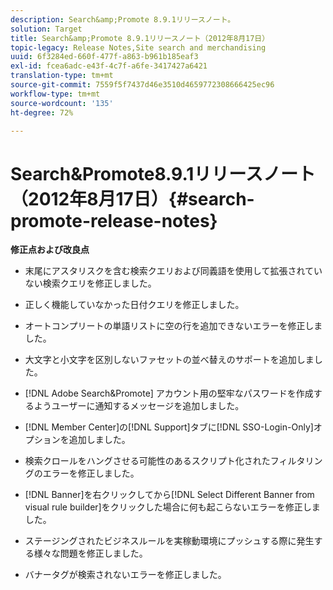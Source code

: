 ```yaml
---
description: Search&amp;Promote 8.9.1リリースノート。
solution: Target
title: Search&amp;Promote 8.9.1リリースノート（2012年8月17日）
topic-legacy: Release Notes,Site search and merchandising
uuid: 6f3284ed-660f-477f-a863-b961b185eaf3
exl-id: fcea6adc-e43f-4c7f-a6fe-3417427a6421
translation-type: tm+mt
source-git-commit: 7559f5f7437d46e3510d4659772308666425ec96
workflow-type: tm+mt
source-wordcount: '135'
ht-degree: 72%

---
```


# Search&amp;Promote8.9.1リリースノート（2012年8月17日）{#search-promote-release-notes}

**修正点および改良点**

* 末尾にアスタリスクを含む検索クエリおよび同義語を使用して拡張されていない検索クエリを修正しました。
* 正しく機能していなかった日付クエリを修正しました。
* オートコンプリートの単語リストに空の行を追加できないエラーを修正しました。
* 大文字と小文字を区別しないファセットの並べ替えのサポートを追加しました。
* [!DNL Adobe Search&Promote] アカウント用の堅牢なパスワードを作成するようユーザーに通知するメッセージを追加しました。
* [!DNL Member Center]の[!DNL Support]タブに[!DNL SSO-Login-Only]オプションを追加しました。

* 検索クロールをハングさせる可能性のあるスクリプト化されたフィルタリングのエラーを修正しました。
* [!DNL Banner]を右クリックしてから[!DNL Select Different Banner from visual rule builder]をクリックした場合に何も起こらないエラーを修正しました。

* ステージングされたビジネスルールを実稼動環境にプッシュする際に発生する様々な問題を修正しました。
* バナータグが検索されないエラーを修正しました。
